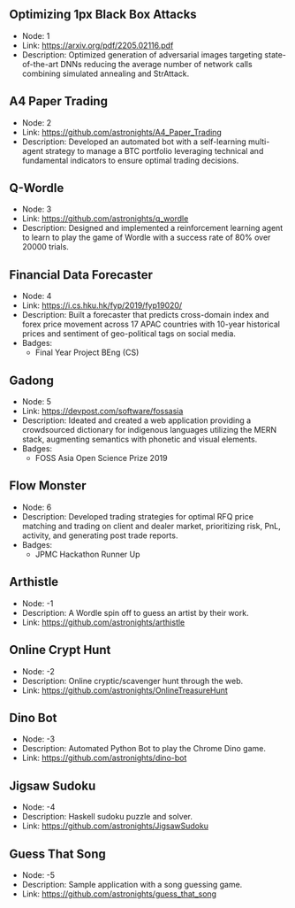 ## Optimizing 1px Black Box Attacks

- Node: 1
- Link: https://arxiv.org/pdf/2205.02116.pdf
- Description: Optimized generation of adversarial images targeting state-of-the-art DNNs reducing the average number of network calls combining simulated annealing and StrAttack.

## A4 Paper Trading

- Node: 2
- Link: https://github.com/astronights/A4_Paper_Trading
- Description: Developed an automated bot with a self-learning multi-agent strategy to manage a BTC portfolio leveraging technical and fundamental indicators to ensure optimal trading decisions.

## Q-Wordle

- Node: 3
- Link: https://github.com/astronights/q_wordle
- Description: Designed and implemented a reinforcement learning agent to learn to play the game of Wordle with a success rate of 80% over 20000 trials.

## Financial Data Forecaster

- Node: 4
- Link: https://i.cs.hku.hk/fyp/2019/fyp19020/
- Description: Built a forecaster that predicts cross-domain index and forex price movement across 17 APAC countries with 10-year historical prices and sentiment of geo-political tags on social media.
- Badges:
  - Final Year Project BEng (CS)

## Gadong

- Node: 5
- Link: https://devpost.com/software/fossasia
- Description: Ideated and created a web application providing a crowdsourced dictionary for indigenous languages utilizing the MERN stack, augmenting semantics with phonetic and visual elements.
- Badges:
  - FOSS Asia Open Science Prize 2019

## Flow Monster

- Node: 6
- Description: Developed trading strategies for optimal RFQ price matching and trading on client and dealer market,
 prioritizing risk, PnL, activity, and generating post trade reports.
- Badges:
  - JPMC Hackathon Runner Up

## Arthistle

- Node: -1
- Description: A Wordle spin off to guess an artist by their work.
- Link: https://github.com/astronights/arthistle

## Online Crypt Hunt

- Node: -2
- Description: Online cryptic/scavenger hunt through the web.
- Link: https://github.com/astronights/OnlineTreasureHunt

## Dino Bot

- Node: -3
- Description: Automated Python Bot to play the Chrome Dino game.
- Link: https://github.com/astronights/dino-bot

## Jigsaw Sudoku

- Node: -4
- Description: Haskell sudoku puzzle and solver.
- Link: https://github.com/astronights/JigsawSudoku

## Guess That Song

- Node: -5
- Description: Sample application with a song guessing game.
- Link: https://github.com/astronights/guess_that_song
